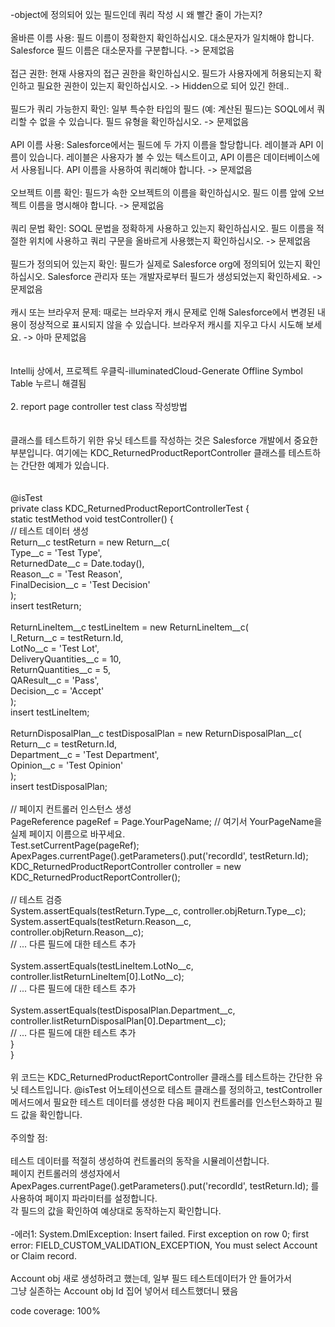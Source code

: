 -object에 정의되어 있는 필드인데 쿼리 작성 시 왜 빨간 줄이 가는지? <br/>
 <br/>
올바른 이름 사용: 필드 이름이 정확한지 확인하십시오. 대소문자가 일치해야 합니다. Salesforce 필드 이름은 대소문자를 구분합니다. -> 문제없음 <br/>
 <br/>
접근 권한: 현재 사용자의 접근 권한을 확인하십시오. 필드가 사용자에게 허용되는지 확인하고 필요한 권한이 있는지 확인하십시오. -> Hidden으로 되어 있긴 한데.. <br/>
 <br/>
필드가 쿼리 가능한지 확인: 일부 특수한 타입의 필드 (예: 계산된 필드)는 SOQL에서 쿼리할 수 없을 수 있습니다. 필드 유형을 확인하십시오. -> 문제없음 <br/>
 <br/>
API 이름 사용: Salesforce에서는 필드에 두 가지 이름을 할당합니다. 레이블과 API 이름이 있습니다. 레이블은 사용자가 볼 수 있는 텍스트이고, API 이름은 데이터베이스에서 사용됩니다. API 이름을 사용하여 쿼리해야 합니다. -> 문제없음 <br/>
 <br/>
오브젝트 이름 확인: 필드가 속한 오브젝트의 이름을 확인하십시오. 필드 이름 앞에 오브젝트 이름을 명시해야 합니다. -> 문제없음 <br/>
 <br/>
쿼리 문법 확인: SOQL 문법을 정확하게 사용하고 있는지 확인하십시오. 필드 이름을 적절한 위치에 사용하고 쿼리 구문을 올바르게 사용했는지 확인하십시오. -> 문제없음 <br/>
 <br/>
필드가 정의되어 있는지 확인: 필드가 실제로 Salesforce org에 정의되어 있는지 확인하십시오. Salesforce 관리자 또는 개발자로부터 필드가 생성되었는지 확인하세요. -> 문제없음 <br/>
 <br/>
캐시 또는 브라우저 문제: 때로는 브라우저 캐시 문제로 인해 Salesforce에서 변경된 내용이 정상적으로 표시되지 않을 수 있습니다. 브라우저 캐시를 지우고 다시 시도해 보세요. -> 아마 문제없음 <br/>
 <br/>
 <br/>
Intellij 상에서, 프로젝트 우클릭-illuminatedCloud-Generate Offline Symbol Table 누르니 해결됨 <br/>
 <br/>
2.  report page controller test class 작성방법 <br/>
 <br/>
 <br/>
클래스를 테스트하기 위한 유닛 테스트를 작성하는 것은 Salesforce 개발에서 중요한 부분입니다. 여기에는 KDC_ReturnedProductReportController 클래스를 테스트하는 간단한 예제가 있습니다. <br/>
 <br/>
 <br/>
@isTest <br/>
private class KDC_ReturnedProductReportControllerTest { <br/>
    static testMethod void testController() { <br/>
        // 테스트 데이터 생성 <br/>
        Return__c testReturn = new Return__c( <br/>
            Type__c = 'Test Type', <br/>
            ReturnedDate__c = Date.today(), <br/>
            Reason__c = 'Test Reason', <br/>
            FinalDecision__c = 'Test Decision' <br/>
        ); <br/>
        insert testReturn; <br/>
 <br/>
        ReturnLineItem__c testLineItem = new ReturnLineItem__c( <br/>
            l_Return__c = testReturn.Id, <br/>
            LotNo__c = 'Test Lot', <br/>
            DeliveryQuantities__c = 10, <br/>
            ReturnQuantities__c = 5, <br/>
            QAResult__c = 'Pass', <br/>
            Decision__c = 'Accept' <br/>
        ); <br/>
        insert testLineItem; <br/>
 <br/>
        ReturnDisposalPlan__c testDisposalPlan = new ReturnDisposalPlan__c( <br/>
            Return__c = testReturn.Id, <br/>
            Department__c = 'Test Department', <br/>
            Opinion__c = 'Test Opinion' <br/>
        ); <br/>
        insert testDisposalPlan; <br/>
 <br/>
        // 페이지 컨트롤러 인스턴스 생성 <br/>
        PageReference pageRef = Page.YourPageName; // 여기서 YourPageName을 실제 페이지 이름으로 바꾸세요. <br/>
        Test.setCurrentPage(pageRef); <br/>
        ApexPages.currentPage().getParameters().put('recordId', testReturn.Id); <br/>
        KDC_ReturnedProductReportController controller = new KDC_ReturnedProductReportController(); <br/>
 <br/>
        // 테스트 검증 <br/>
        System.assertEquals(testReturn.Type__c, controller.objReturn.Type__c); <br/>
        System.assertEquals(testReturn.Reason__c, controller.objReturn.Reason__c); <br/>
        // ... 다른 필드에 대한 테스트 추가 <br/>
 <br/>
        System.assertEquals(testLineItem.LotNo__c, controller.listReturnLineItem[0].LotNo__c); <br/>
        // ... 다른 필드에 대한 테스트 추가 <br/>
 <br/>
        System.assertEquals(testDisposalPlan.Department__c, controller.listReturnDisposalPlan[0].Department__c); <br/>
        // ... 다른 필드에 대한 테스트 추가 <br/>
    } <br/>
} <br/>
 <br/>
위 코드는 KDC_ReturnedProductReportController 클래스를 테스트하는 간단한 유닛 테스트입니다. @isTest 어노테이션으로 테스트 클래스를 정의하고, testController 메서드에서 필요한 테스트 데이터를 생성한 다음 페이지 컨트롤러를 인스턴스화하고 필드 값을 확인합니다. <br/>
 <br/>
주의할 점: <br/>
 <br/>
테스트 데이터를 적절히 생성하여 컨트롤러의 동작을 시뮬레이션합니다. <br/>
페이지 컨트롤러의 생성자에서 ApexPages.currentPage().getParameters().put('recordId', testReturn.Id); 를 사용하여 페이지 파라미터를 설정합니다. <br/>
각 필드의 값을 확인하여 예상대로 동작하는지 확인합니다. <br/>
 <br/>
-에러1: System.DmlException: Insert failed. First exception on row 0; first error: FIELD_CUSTOM_VALIDATION_EXCEPTION, You must select Account or Claim record. <br/>
 <br/>
Account obj 새로 생성하려고 했는데, 일부 필드 테스트데이터가 안 들어가서 <br/>
그냥 실존하는 Account obj Id 집어 넣어서 테스트했더니 됐음 <br/>

code coverage: 100%
